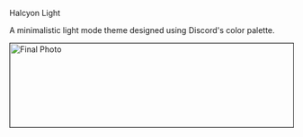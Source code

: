 Halcyon Light 

A minimalistic light mode theme designed using Discord's color palette.


<img width="998" alt="Final Photo" src="https://github.com/cheternal7890/Halcyon-Light/assets/157067093/8119aab2-8800-4ffd-ba16-e9b54682895b" class = "rounded" width = "280" height = "150" border = "1">
